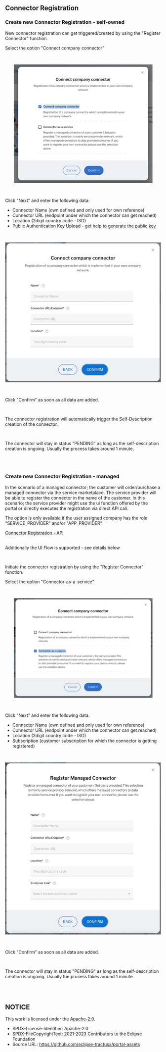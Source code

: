 ## Connector Registration

### Create new Connector Registration - self-owned

New connector registration can get triggered/created by using the "Register Connector" function.

Select the option "Connect company connector"

<br>
<p align="center">
<img width="449" alt="image" src="https://raw.githubusercontent.com/eclipse-tractusx/portal-assets/main/docs/static/connector-connect-company-connector-checked.png">
</p>
<br>

Click "Next" and enter the following data:

- Connector Name (own defined and only used for own reference)
- Connector URL (endpoint under which the connector can get reached)
- Location (2digit country code - ISO)
- Public Authentication Key Upload - [get help to generate the public key](./07.%20FAQ.md#whats-a-public-key-and-how-do-i-create-the-public-key)

<br>
<p align="center">
<img width="550" alt="image" src="https://raw.githubusercontent.com/eclipse-tractusx/portal-assets/main/docs/static/connect-company-connector-window.png">
</p>
<br>

Click "Confirm" as soon as all data are added.

<br>

The connector registration will automatically trigger the Self-Description creation of the connector.

<br>

The connector will stay in status "PENDING" as long as the self-description creation is ongoing. Usually the process takes around 1 minute.

<br>
<br>

### Create new Connector Registration - managed 

In the scenario of a managed connector; the customer will order/purchase a managed connector via the service marketplace.
The service provider will be able to register the connector in the name of the customer. In this scenario; the service provider might use the ui function offered by the portal or directly executes the registration via direct API call.

The option is only available if the user assigned company has the role "SERVICE_PROVIDER" and/or "APP_PROVIDER"

[Connector Registration - API](./06.%20OpenAPI.md)
<br>
<br>

Additionally the UI Flow is supported - see details below

<br>

Initiate the connector registration by using the "Register Connector" function.

Select the option "Connector-as-a-service"

<br>
<p align="center">
<img width="449" alt="image" src="https://raw.githubusercontent.com/eclipse-tractusx/portal-assets/main/docs/static/connector-as-a-service-checked.png">
</p>
<br>

Click "Next" and enter the following data:

- Connector Name (own defined and only used for own reference)
- Connector URL (endpoint under which the connector can get reached)
- Location (2digit country code - ISO)
- Subscription (customer subscription for which the connector is getting registered)

<br>
<p align="center">
<img width="550" alt="image" src="https://raw.githubusercontent.com/eclipse-tractusx/portal-assets/main/docs/static/register-managed-connector-window.png">
</p>
<br>

Click "Confirm" as soon as all data are added.

<br>

The connector will stay in status "PENDING" as long as the self-description creation is ongoing. Usually the process takes around 1 minute.

<br>
<br>

## NOTICE

This work is licensed under the [Apache-2.0](https://www.apache.org/licenses/LICENSE-2.0).

- SPDX-License-Identifier: Apache-2.0
- SPDX-FileCopyrightText: 2021-2023 Contributors to the Eclipse Foundation
- Source URL: https://github.com/eclipse-tractusx/portal-assets
